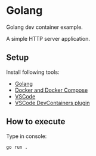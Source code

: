 # Golang

Golang dev container example.

A simple HTTP server application.

## Setup

Install following tools:

* [Golang](https://go.dev/doc/install)
* [Docker and Docker Compose](https://docs.docker.jp/v1.10/compose/install.html)
* [VSCode](https://code.visualstudio.com/)
* [VSCode DevContainers plugin](https://code.visualstudio.com/docs/devcontainers/tutorial)

## How to execute

Type in console:

```bash
go run .
```
